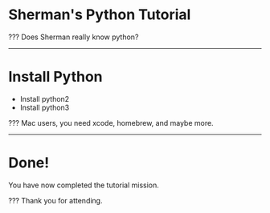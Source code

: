 # Sherman's Python Tutorial

???
Does Sherman really know python?

---

# Install Python

- Install python2
- Install python3

???
Mac users, you need xcode, homebrew, and maybe more.

---

# Done!

You have now completed the tutorial mission.

???
Thank you for attending.
